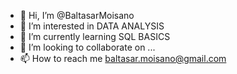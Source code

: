 - 👋 Hi, I’m @BaltasarMoisano
- 👀 I’m interested in DATA ANALYSIS
- 🌱 I’m currently learning SQL BASICS
- 💞️ I’m looking to collaborate on ...
- 📫 How to reach me baltasar.moisano@gmail.com

<!---
BaltasarMoisano/BaltasarMoisano is a ✨ special ✨ repository because its `README.md` (this file) appears on your GitHub profile.
You can click the Preview link to take a look at your changes.
--->
